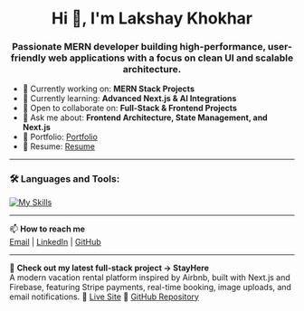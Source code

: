 <h1 align="center">Hi 👋, I'm Lakshay Khokhar</h1>

<h3 align="center">Passionate MERN developer building high-performance, user-friendly web applications with a focus on clean UI and scalable architecture.</h3>

- 🔭 Currently working on: **MERN Stack Projects**
- 🌱 Currently learning: **Advanced Next.js & AI Integrations**
- 👯 Open to collaborate on: **Full-Stack & Frontend Projects**
- 💬 Ask me about: **Frontend Architecture, State Management, and Next.js**
- 🧩 Portfolio: [Portfolio](https://lakshaykhokhar.vercel.app)
- 📄 Resume: [Resume](https://lakshaykhokhar.vercel.app/resume)

---

<h3 align="left">🛠️ Languages and Tools:</h3>

[![My Skills](https://skillicons.dev/icons?i=next,react,nodejs,express,mongodb,mysql,postgresql,threejs,ts,js,html,css,tailwind,materialui,redux,prisma,firebase,appwrite,aws,git,github,vercel,vite,webstorm,python)](https://skillicons.dev)

---

📫 **How to reach me**  
[Email](mailto:lakshaykhokhar2003@gmail.com) | [LinkedIn](https://www.linkedin.com/in/lakshay-khokhar-a5242212a/) | [GitHub](https://github.com/lakshaykhokhar2003)

---

📌 **Check out my latest full-stack project → StayHere**  
A modern vacation rental platform inspired by Airbnb, built with Next.js and Firebase, featuring Stripe payments, real-time booking, image uploads, and email notifications. 
🔗 [Live Site]([https://stayhere-lakshay.vercel.app](https://lakshay-vacation-rental.netlify.app/))  
🔗 [GitHub Repository]([https://github.com/lakshaykhokhar2003/stayhere](https://github.com/lakshaykhokhar2003/vacation-rental))
